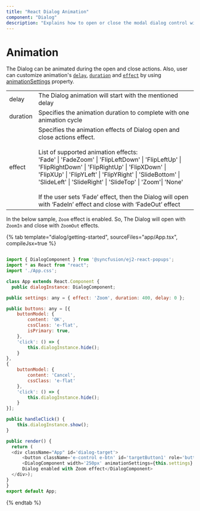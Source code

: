 ```yaml
---
title: "React Dialog Animation"
component: "Dialog"
description: "Explains how to open or close the modal dialog control with various animation effects, duration, and delay (animation dialog box)."
---
```


# Animation

The Dialog can be animated during the open and close actions. Also, user can
customize animation's [`delay`](../api/dialog/animationSettings/#delay),
[`duration`](../api/dialog/animationSettings/#duration)
and [`effect`](../api/dialog/animationSettings/#effect) by using [animationSettings](../api/dialog/#animationsettings) property.

<!-- markdownlint-disable MD033 -->
<table>
<tr>
<td>
delay</td><td>
The Dialog animation will start with the mentioned delay</td></tr>
<tr>
<td>
duration</td><td>
Specifies the animation duration to complete with one animation cycle</td></tr>
<tr>
<td>
effect</td><td>
Specifies the animation effects of Dialog open and close actions effect.
<br /><br />
List of supported animation effects:
<br />
'Fade' | 'FadeZoom' | 'FlipLeftDown' | 'FlipLeftUp' | 'FlipRightDown' | 'FlipRightUp' | 'FlipXDown' |
'FlipXUp' | 'FlipYLeft' | 'FlipYRight' | 'SlideBottom' | 'SlideLeft' | 'SlideRight' | 'SlideTop' |
'Zoom'| 'None'
<br /><br />
If the user sets ‘Fade’ effect, then the Dialog will open with ‘FadeIn’ effect and close with ‘FadeOut’ effect
</td></tr>
</table>

In the below sample, `Zoom` effect is enabled. So, The Dialog will open with `ZoomIn`
and close with `ZoomOut` effects.

{% tab template="dialog/getting-started", sourceFiles="app/App.tsx", compileJsx=true %}

```javascript

import { DialogComponent } from '@syncfusion/ej2-react-popups';
import * as React from "react";
import './App.css';

class App extends React.Component {
  public dialogInstance: DialogComponent;

public settings: any = { effect: 'Zoom', duration: 400, delay: 0 };

public buttons: any = [{
    buttonModel: {
        content: 'OK',
        cssClass: 'e-flat',
        isPrimary: true,
    },
    'click': () => {
        this.dialogInstance.hide();
    }
},
{
    buttonModel: {
        content: 'Cancel',
        cssClass: 'e-flat'
    },
    'click': () => {
        this.dialogInstance.hide();
    }
}];

public handleClick() {
    this.dialogInstance.show();
}

public render() {
  return (
  <div className="App" id='dialog-target'>
      <button className='e-control e-btn' id='targetButton1' role='button' onClick={this.handleClick = this.handleClick.bind(this)}>Open</button>
      <DialogComponent width='250px' animationSettings={this.settings} target='#dialog-target' header='Dialog' showCloseIcon={true}  buttons={this.buttons} ref={dialog => this.dialogInstance = dialog!}>
      Dialog enabled with Zoom effect</DialogComponent>
  </div>);
}
}
export default App;
```

{% endtab %}
